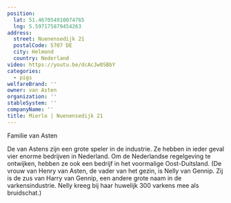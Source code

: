 ```yaml
---
position:
  lat: 51.467054910074765
  lng: 5.597175879454263
address:
  street: Nuenensedijk 21
  postalCode: 5707 DE
  city: Helmond
  country: Nederland
video: https://youtu.be/dcAcJw0SBbY
categories:
  - pigs
welfareBrand: ''
owner: van Asten
organization: ''
stableSystem: ''
companyName: ''
title: Mierlo | Nuenensedijk 21
---
```

Familie van Asten

De van Astens zijn een grote speler in de industrie. Ze hebben in ieder geval vier enorme bedrijven in Nederland. Om de Nederlandse regelgeving te ontwijken, hebben ze ook een bedrijf in het voormalige Oost-Duitsland. (De vrouw van Henry van Asten, de vader van het gezin, is Nelly van Gennip. Zij is de zus van Harry van Gennip, een andere grote naam in de varkensindustrie. Nelly kreeg bij haar huwelijk 300 varkens mee als bruidschat.)